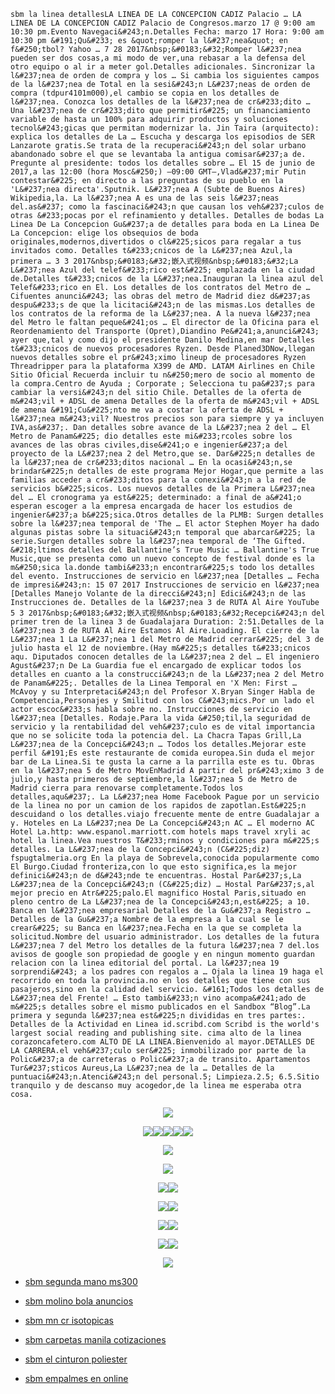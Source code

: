 
```
sbm la linea detallesLA LINEA DE LA CONCEPCION CADIZ Palacio … LA LINEA DE LA CONCEPCION CADIZ Palacio de Congresos.marzo 17 @ 9:00 am 10:30 pm.Evento Navegaci&#243;n.Detalles Fecha: marzo 17 Hora: 9:00 am 10:30 pm &#191;Qu&#233; es &quot;romper la l&#237;nea&quot; en f&#250;tbol? Yahoo … 7 28 2017&nbsp;&#0183;&#32;Romper l&#237;nea pueden ser dos cosas,a mi modo de ver,una rebasar a la defensa del otro equipo o al ir a meter gol.Detalles adicionales. Sincronizar la l&#237;nea de orden de compra y los … Si cambia los siguientes campos de la l&#237;nea de Total en la sesi&#243;n L&#237;neas de orden de compra (tdpur4101m000),el cambio se copia en los detalles de l&#237;nea. Conozca los detalles de la l&#237;nea de cr&#233;dito … Una l&#237;nea de cr&#233;dito que permitir&#225; un financiamiento variable de hasta un 100% para adquirir productos y soluciones tecnol&#243;gicas que permitan modernizar la. Jin Taira (arquitecto): explica los detalles de La … Escucha y descarga los episodios de SER Lanzarote gratis.Se trata de la recuperaci&#243;n del solar urbano abandonado sobre el que se levantaba la antigua comisar&#237;a de. Pregunte al presidente: todos los detalles sobre … El 15 de junio de 2017,a las 12:00 (hora Mosc&#250;) —09:00 GMT—,Vlad&#237;mir Putin contestar&#225; en directo a las preguntas de su pueblo en la 'L&#237;nea directa'.Sputnik. L&#237;nea A (Subte de Buenos Aires) Wikipedia,la. La l&#237;nea A es una de las seis l&#237;neas del.as&#237; como la fascinaci&#243;n que causan los veh&#237;culos de otras &#233;pocas por el refinamiento y detalles. Detalles de bodas La Linea De La Concepcion Gu&#237;a de detalles para boda en La Linea De La Concepcion: elige los obsequios de boda originales,modernos,divertidos o cl&#225;sicos para regalar a tus invitados como. Detalles t&#233;cnicos de la L&#237;nea Azul,la primera … 3 3 2017&nbsp;&#0183;&#32;嵌入式视频&nbsp;&#0183;&#32;La L&#237;nea Azul del telef&#233;rico est&#225; emplazada en la ciudad de.Detalles t&#233;cnicos de la L&#237;nea.Inauguran la linea azul del Telef&#233;rico en El. Los detalles de los contratos del Metro de … Cifuentes anunci&#243; las obras del metro de Madrid diez d&#237;as despu&#233;s de que la licitaci&#243;n de las mismas.Los detalles de los contratos de la reforma de la L&#237;nea. A la nueva l&#237;nea del Metro le faltan peque&#241;os … El director de la Oficina para el Reordenamiento del Transporte (Opret),Diandino Pe&#241;a,anunci&#243; ayer que,tal y como dijo el presidente Danilo Medina,en mar Detalles t&#233;cnicos de nuevos procesadores Ryzen. Desde Planed3DNow,llegan nuevos detalles sobre el pr&#243;ximo lineup de procesadores Ryzen Threadripper para la plataforma X399 de AMD. LATAM Airlines en Chile Sitio Oficial Recuerda incluir tu n&#250;mero de socio al momento de la compra.Centro de Ayuda ; Corporate ; Selecciona tu pa&#237;s para cambiar la versi&#243;n del sitio Chile. Detalles de la oferta de m&#243;vil + ADSL de amena Detalles de la oferta de m&#243;vil + ADSL de amena &#191;Cu&#225;nto me va a costar la oferta de ADSL + l&#237;nea m&#243;vil? Nuestros precios son para siempre y ya incluyen IVA,as&#237;. Dan detalles sobre avance de la L&#237;nea 2 del … El Metro de Panam&#225; dio detalles este mi&#233;rcoles sobre los avances de las obras civiles,dise&#241;o e ingenier&#237;a del proyecto de la L&#237;nea 2 del Metro,que se. Dar&#225;n detalles de la l&#237;nea de cr&#233;ditos nacional … En la ocasi&#243;n,se brindar&#225;n detalles de este programa Mejor Hogar,que permite a las familias acceder a cr&#233;ditos para la conexi&#243;n a la red de servicios b&#225;sicos. Los nuevos detalles de la Primera L&#237;nea del … El cronograma ya est&#225; determinado: a final de a&#241;o esperan escoger a la empresa encargada de hacer los estudios de ingenier&#237;a b&#225;sica.Otros detalles de la PLMB: Surgen detalles sobre la l&#237;nea temporal de 'The … El actor Stephen Moyer ha dado algunas pistas sobre la situaci&#243;n temporal que abarcar&#225; la serie.Surgen detalles sobre la l&#237;nea temporal de ‘The Gifted. &#218;ltimos detalles del Ballantine’s True Music … Ballantine's True Music,que se presenta como un nuevo concepto de festival donde es la m&#250;sica la.donde tambi&#233;n encontrar&#225;s todo los detalles del evento. Instrucciones de servicio en l&#237;nea [Detalles … Fecha de impresi&#243;n: 15 07 2017 Instrucciones de servicio en l&#237;nea [Detalles Manejo Volante de la direcci&#243;n] Edici&#243;n de las Instrucciones de. Detalles de la l&#237;nea 3 de RUTA Al Aire YouTube 5 3 2017&nbsp;&#0183;&#32;嵌入式视频&nbsp;&#0183;&#32;Recepci&#243;n del primer tren de la linea 3 de Guadalajara Duration: 2:51.Detalles de la l&#237;nea 3 de RUTA Al Aire Estamos Al Aire.Loading. El cierre de la L&#237;nea 1 La L&#237;nea 1 del Metro de Madrid cerrar&#225; del 3 de julio hasta el 12 de noviembre.(Hay m&#225;s detalles t&#233;cnicos aqu. Diputados conocen detalles de la L&#237;nea 2 del … El ingeniero Agust&#237;n De La Guardia fue el encargado de explicar todos los detalles en cuanto a la construcci&#243;n de la L&#237;nea 2 del Metro de Panam&#225;. Detalles de la Linea Temporal en 'X Men: First … McAvoy y su Interpretaci&#243;n del Profesor X.Bryan Singer Habla de Competencia,Personajes y Smilitud con los C&#243;mics.Por un lado el actor escoc&#233;s habla sobre no. Instrucciones de servicio en l&#237;nea [Detalles. Rodaje.Para la vida &#250;til,la seguridad de servicio y la rentabilidad del veh&#237;culo es de vital importancia que no se solicite toda la potencia del. La Chacra Tapas Grill,La L&#237;nea de la Concepci&#243;n … Todos los detalles.Mejorar este perfil &#191;Es este restaurante de comida europea.Sin duda el mejor bar de La Linea.Si te gusta la carne a la parrilla este es tu. Obras en la l&#237;nea 5 de Metro MovEnMadrid A partir del pr&#243;ximo 3 de julio,y hasta primeros de septiembre,la l&#237;nea 5 de Metro de Madrid cierra para renovarse completamente.Todos los detalles,aqu&#237;. La L&#237;nea Home Facebook Pague por un servicio de la linea no por un camion de los rapidos de zapotlan.Est&#225;n descuidand o los detalles.viajo frecuente mente de entre Guadalajar a y. Hoteles en La L&#237;nea De La Concepci&#243;n AC … El moderno AC Hotel La.http: www.espanol.marriott.com hotels maps travel xryli ac hotel la linea.Vea nuestros T&#233;rminos y condiciones para m&#225;s detalles. La L&#237;nea de la Concepci&#243;n (C&#225;diz) fspugtalmeria.org En la playa de Sobrevela,conocida popularmente como El Burgo.Ciudad fronteriza,con lo que esto significa,es la mejor definici&#243;n de d&#243;nde te encuentras. Hostal Par&#237;s,La L&#237;nea de la Concepci&#243;n (C&#225;diz) … Hostal Par&#237;s,al mejor precio en Atr&#225;palo.El magnifico Hostal Paris,situado en pleno centro de La L&#237;nea de la Concepci&#243;n,est&#225; a 10. Banca en l&#237;nea empresarial Detalles de la Gu&#237;a Registro … Detalles de la Gu&#237;a Nombre de la empresa a la cual se le crear&#225; su Banca en l&#237;nea.Fecha en la que se completa la solicitud.Nombre del usuario administrador. Los detalles de la futura L&#237;nea 7 del Metro los detalles de la futura l&#237;nea 7 del.los avisos de google son propiedad de google y en ningun momento guardan relacion con la linea editorial del portal. La l&#237;nea 19 sorprendi&#243; a los padres con regalos a … Ojala la linea 19 haga el recorrido en toda la provincia.no en los detalles que tiene con sus pasajeros,sino en la calidad del servicio. &#161;Todos los detalles de L&#237;nea del Frente! … Esto tambi&#233;n vino acompa&#241;ado de m&#225;s detalles sobre el mismo publicados en el Sandbox “Blog”.La primera y segunda l&#237;nea est&#225;n divididas en tres partes:. Detalles de la Actividad en Linea id.scribd.com Scribd is the world's largest social reading and publishing site. cima alto de la linea corazoncafetero.com ALTO DE LA LINEA.Bienvenido al mayor.DETALLES DE LA CARRERA.el veh&#237;culo ser&#225; inmobilizado por parte de la Polic&#237;a de carreteras o Polic&#237;a de transito. Apartamentos Tur&#237;sticos Aureus,La L&#237;nea de la … Detalles de la puntuaci&#243;n.Atenci&#243;n del personal.5; Limpieza.2.5; 6.5.Sitio tranquilo y de descanso muy acogedor,de la linea me esperaba otra cosa. 
```

<div align="center">

<a href="https://es-crusher.shibang-china.com/github&k=sbm+la+linea+detalles"><img src="https://static.shibang-china.com/es/crusher/logo.jpg"></a>

<a href="https://es-crusher.shibang-china.com/github&k=sbm+la+linea+detalles"><img src="https://static.shibang-china.com/es/crusher/index.jpg"></a><a href="https://es-crusher.shibang-china.com/material.htmlgithub&k=sbm+la+linea+detalles"><img src="https://static.shibang-china.com/es/crusher/material.jpg"></a><a href="https://es-crusher.shibang-china.com/application.htmlgithub&k=sbm+la+linea+detalles"><img src="https://static.shibang-china.com/es/crusher/application.jpg"></a><a href="https://es-crusher.shibang-china.com/aboutus.htmlgithub&k=sbm+la+linea+detalles"><img src="https://static.shibang-china.com/es/crusher/aboutus.jpg"></a><a href="https://es-crusher.shibang-china.com/contact.htmlgithub&k=sbm+la+linea+detalles"><img src="https://static.shibang-china.com/es/crusher/contact.jpg"></a>

<a href="https://es-crusher.shibang-china.com/github&k=sbm+la+linea+detalles"><img src="https://static.shibang-china.com/es/crusher/banner.jpg"></a>

<a href="https://swt.shibang-china.com/github&k=sbm+la+linea+detalles"><img src="https://static.shibang-china.com/es/crusher/text.jpg"></a>

<a href="https://swt.shibang-china.com/github&k=sbm+la+linea+detalles"><img src="https://static.shibang-china.com/es/crusher/chat.jpg"></a><a href="https://es-crusher.shibang-china.com/contact.htmlgithub&k=sbm+la+linea+detalles"><img src="https://static.shibang-china.com/es/crusher/message.jpg"></a>

<a href="https://es-crusher.shibang-china.com/products/pe.htmlgithub&k=sbm+la+linea+detalles"><img src="https://static.shibang-china.com/es/crusher/pe.jpg"></a><a href="https://es-crusher.shibang-china.com/products/pf.htmlgithub&k=sbm+la+linea+detalles"><img src="https://static.shibang-china.com/es/crusher/pf.jpg"></a>

<a href="https://es-crusher.shibang-china.com/products/hpt.htmlgithub&k=sbm+la+linea+detalles"><img src="https://static.shibang-china.com/es/crusher/hpt.jpg"></a><a href="https://es-crusher.shibang-china.com/products/vsi.htmlgithub&k=sbm+la+linea+detalles"><img src="https://static.shibang-china.com/es/crusher/vsi.jpg"></a>

<a href="https://es-crusher.shibang-china.com/products/klv.htmlgithub&k=sbm+la+linea+detalles"><img src="https://static.shibang-china.com/es/crusher/klv.jpg"></a><a href="https://es-crusher.shibang-china.com/products/portable.htmlgithub&k=sbm+la+linea+detalles"><img src="https://static.shibang-china.com/es/crusher/portable.jpg"></a>

<a href="https://swt.shibang-china.com/github&k=sbm+la+linea+detalles"><img src="https://static.shibang-china.com/es/crusher/case.jpg"></a>

</div>


* [sbm segunda mano ms300](sbm%20segunda%20mano%20ms300.md)

* [sbm molino bola anuncios](sbm%20molino%20bola%20anuncios.md)

* [sbm mn cr isotopicas](sbm%20mn%20cr%20isotopicas.md)

* [sbm carpetas manila cotizaciones](sbm%20carpetas%20manila%20cotizaciones.md)

* [sbm el cinturon poliester](sbm%20el%20cinturon%20poliester.md)

* [sbm empalmes en online](sbm%20empalmes%20en%20online.md)